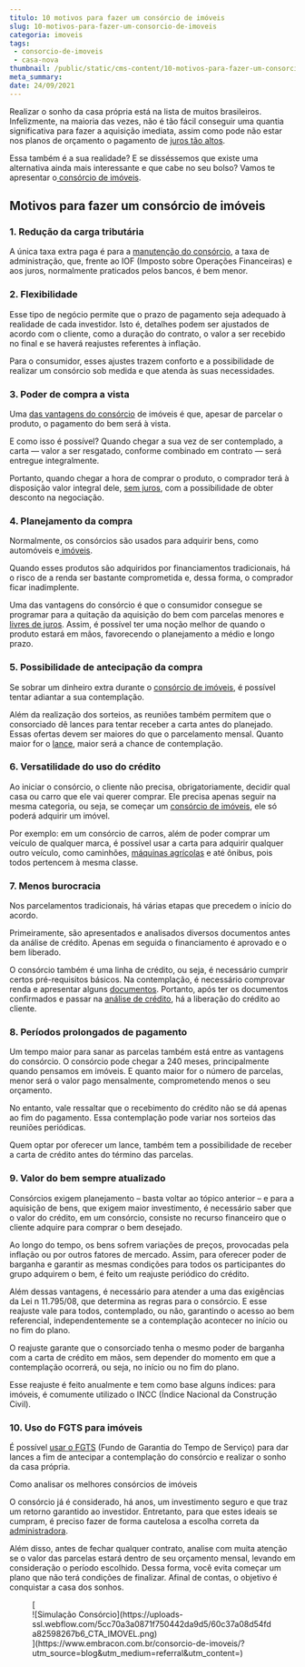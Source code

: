 ```yaml
---
titulo: 10 motivos para fazer um consórcio de imóveis
slug: 10-motivos-para-fazer-um-consorcio-de-imoveis
categoria: imoveis
tags:
 - consorcio-de-imoveis
 - casa-nova
thumbnail: /public/static/cms-content/10-motivos-para-fazer-um-consorcio-de-imoveis.jpg
meta_summary: 
date: 24/09/2021
---
```

Realizar o sonho da casa própria está na lista de muitos brasileiros. Infelizmente, na maioria das vezes, não é tão fácil conseguir uma quantia significativa para fazer a aquisição imediata, assim como pode não estar nos planos de orçamento o pagamento de [juros tão altos](https://www.embracon.com.br/blog/como-os-juros-afetam-a-sua-vida).

Essa também é a sua realidade? E se disséssemos que existe uma alternativa ainda mais interessante e que cabe no seu bolso? Vamos te apresentar o[ consórcio de imóveis](https://www.embracon.com.br/blog/10-mitos-sobre-consorcio-de-imoveis).

Motivos para fazer um consórcio de imóveis 
-------------------------------------------

### 1. Redução da carga tributária 

A única taxa extra paga é para a [manutenção do consórcio](https://www.embracon.com.br/conhecaoconsorcio/o-que-e-taxa-de-administracao), a taxa de administração, que, frente ao IOF (Imposto sobre Operações Financeiras) e aos juros, normalmente praticados pelos bancos, é bem menor.

### 2. Flexibilidade 

Esse tipo de negócio permite que o prazo de pagamento seja adequado à realidade de cada investidor. Isto é, detalhes podem ser ajustados de acordo com o cliente, como a duração do contrato, o valor a ser recebido no final e se haverá reajustes referentes à inflação.

Para o consumidor, esses ajustes trazem conforto e a possibilidade de realizar um consórcio sob medida e que atenda às suas necessidades.

### 3. Poder de compra a vista 

Uma [das vantagens do consórcio](https://www.embracon.com.br/conhecaoconsorcio/quais-sao-as-vantagens-do-consorcio) de imóveis é que, apesar de parcelar o produto, o pagamento do bem será à vista.

E como isso é possível? Quando chegar a sua vez de ser contemplado, a carta — valor a ser resgatado, conforme combinado em contrato — será entregue integralmente.

Portanto, quando chegar a hora de comprar o produto, o comprador terá à disposição valor integral dele, [sem juros](https://www.embracon.com.br/blog/consorcio-nao-tem-juros-entenda), com a possibilidade de obter desconto na negociação.

### 4. Planejamento da compra 

Normalmente, os consórcios são usados para adquirir bens, como automóveis e[ imóveis](https://www.embracon.com.br/consorcio-de-imoveis).

Quando esses produtos são adquiridos por financiamentos tradicionais, há o risco de a renda ser bastante comprometida e, dessa forma, o comprador ficar inadimplente.

Uma das vantagens do consórcio é que o consumidor consegue se programar para a quitação da aquisição do bem com parcelas menores e [livres de juros](https://www.embracon.com.br/blog/parcela-de-consorcio-tem-juros). Assim, é possível ter uma noção melhor de quando o produto estará em mãos, favorecendo o planejamento a médio e longo prazo.

### 5. Possibilidade de antecipação da compra 

Se sobrar um dinheiro extra durante o [consórcio de imóveis](https://www.embracon.com.br/blog/como-o-consorcio-de-imoveis-cresceu-ao-longo-de-2020), é possível tentar adiantar a sua contemplação.

Além da realização dos sorteios, as reuniões também permitem que o consorciado dê lances para tentar receber a carta antes do planejado. Essas ofertas devem ser maiores do que o parcelamento mensal. Quanto maior for o [lance](https://www.embracon.com.br/blog/como-funciona-o-lance), maior será a chance de contemplação.

### 6. Versatilidade do uso do crédito 

Ao iniciar o consórcio, o cliente não precisa, obrigatoriamente, decidir qual casa ou carro que ele vai querer comprar. Ele precisa apenas seguir na mesma categoria, ou seja, se começar um [consórcio de imóveis](https://www.embracon.com.br/blog/alugar-casa-ou-fazer-o-consorcio-qual-vale-mais-a-pena), ele só poderá adquirir um imóvel.

Por exemplo: em um consórcio de carros, além de poder comprar um veículo de qualquer marca, é possível usar a carta para adquirir qualquer outro veículo, como caminhões, [máquinas agrícolas](https://www.embracon.com.br/blog/consorcio-de-maquinas-agricolas-entenda-como-funciona) e até ônibus, pois todos pertencem à mesma classe.

### 7. Menos burocracia 

Nos parcelamentos tradicionais, há várias etapas que precedem o início do acordo.

Primeiramente, são apresentados e analisados diversos documentos antes da análise de crédito. Apenas em seguida o financiamento é aprovado e o bem liberado.

O consórcio também é uma linha de crédito, ou seja, é necessário cumprir certos pré-requisitos básicos. Na contemplação, é necessário comprovar renda e apresentar alguns [documentos](https://www.embracon.com.br/blog/documentacao-para-consorcio-tire-suas-principais-duvidas). Portanto, após ter os documentos confirmados e passar na [análise de crédito](https://www.embracon.com.br/blog/como-funciona-a-analise-de-credito-no-consorcio), há a liberação do crédito ao cliente.

### 8. Períodos prolongados de pagamento 

Um tempo maior para sanar as parcelas também está entre as vantagens do consórcio. O consórcio pode chegar a 240 meses, principalmente quando pensamos em imóveis. E quanto maior for o número de parcelas, menor será o valor pago mensalmente, comprometendo menos o seu orçamento.

No entanto, vale ressaltar que o recebimento do crédito não se dá apenas ao fim do pagamento. Essa contemplação pode variar nos sorteios das reuniões periódicas.

Quem optar por oferecer um lance, também tem a possibilidade de receber a carta de crédito antes do término das parcelas.

### 9. Valor do bem sempre atualizado 

Consórcios exigem planejamento – basta voltar ao tópico anterior – e para a aquisição de bens, que exigem maior investimento, é necessário saber que o valor do crédito, em um consórcio, consiste no recurso financeiro que o cliente adquire para comprar o bem desejado.

Ao longo do tempo, os bens sofrem variações de preços, provocadas pela inflação ou por outros fatores de mercado. Assim, para oferecer poder de barganha e garantir as mesmas condições para todos os participantes do grupo adquirem o bem, é feito um reajuste periódico do crédito.

Além dessas vantagens, é necessário para atender a uma das exigências da Lei n 11.795/08, que determina as regras para o consórcio. E esse reajuste vale para todos, contemplado, ou não, garantindo o acesso ao bem referencial, independentemente se a contemplação acontecer no início ou no fim do plano.

O reajuste garante que o consorciado tenha o mesmo poder de barganha com a carta de crédito em mãos, sem depender do momento em que a contemplação ocorrerá, ou seja, no início ou no fim do plano.

Esse reajuste é feito anualmente e tem como base alguns índices: para imóveis, é comumente utilizado o INCC (Índice Nacional da Construção Civil).

### 10. Uso do FGTS para imóveis 

É possível [usar o FGTS](https://www.embracon.com.br/conhecaoconsorcio/minha-cota-de-imovel-foi-contemplada-como-utilizar-o-fgts) (Fundo de Garantia do Tempo de Serviço) para dar lances a fim de antecipar a contemplação do consórcio e realizar o sonho da casa própria.

Como analisar os melhores consórcios de imóveis

O consórcio já é considerado, há anos, um investimento seguro e que traz um retorno garantido ao investidor. Entretanto, para que estes ideais se cumpram, é preciso fazer de forma cautelosa a escolha correta da [administradora](https://www.embracon.com.br/blog/como-escolher-uma-administradora-de-consorcio).

Além disso, antes de fechar qualquer contrato, analise com muita atenção se o valor das parcelas estará dentro de seu orçamento mensal, levando em consideração o período escolhido. Dessa forma, você evita começar um plano que não terá condições de finalizar. Afinal de contas, o objetivo é conquistar a casa dos sonhos.

<figure class="w-richtext-figure-type-image w-richtext-align-center">[<div>![Simulação Consórcio](https://uploads-ssl.webflow.com/5cc70a3a0871f750442da9d5/60c37a08d54fda82598267b6_CTA_IMOVEL.png)</div>](https://www.embracon.com.br/consorcio-de-imoveis/?utm_source=blog&utm_medium=referral&utm_content=)</figure>
